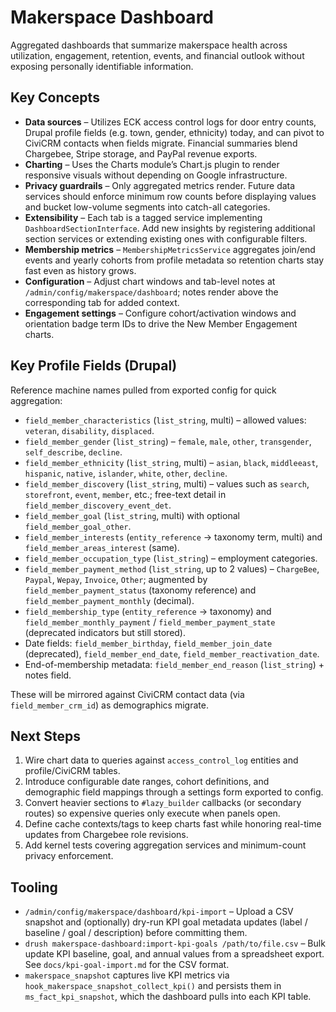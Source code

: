 # Makerspace Dashboard

Aggregated dashboards that summarize makerspace health across utilization, engagement, retention, events, and financial outlook without exposing personally identifiable information.

## Key Concepts

- **Data sources** – Utilizes ECK access control logs for door entry counts, Drupal profile fields (e.g. town, gender, ethnicity) today, and can pivot to CiviCRM contacts when fields migrate. Financial summaries blend Chargebee, Stripe storage, and PayPal revenue exports.
- **Charting** – Uses the Charts module’s Chart.js plugin to render responsive visuals without depending on Google infrastructure.
- **Privacy guardrails** – Only aggregated metrics render. Future data services should enforce minimum row counts before displaying values and bucket low-volume segments into catch-all categories.
- **Extensibility** – Each tab is a tagged service implementing `DashboardSectionInterface`. Add new insights by registering additional section services or extending existing ones with configurable filters.
- **Membership metrics** – `MembershipMetricsService` aggregates join/end events and yearly cohorts from profile metadata so retention charts stay fast even as history grows.
- **Configuration** – Adjust chart windows and tab-level notes at `/admin/config/makerspace/dashboard`; notes render above the corresponding tab for added context.
- **Engagement settings** – Configure cohort/activation windows and orientation badge term IDs to drive the New Member Engagement charts.

## Key Profile Fields (Drupal)

Reference machine names pulled from exported config for quick aggregation:

- `field_member_characteristics` (`list_string`, multi) – allowed values: `veteran`, `disability`, `displaced`.
- `field_member_gender` (`list_string`) – `female`, `male`, `other`, `transgender`, `self_describe`, `decline`.
- `field_member_ethnicity` (`list_string`, multi) – `asian`, `black`, `middleeast`, `hispanic`, `native`, `islander`, `white`, `other`, `decline`.
- `field_member_discovery` (`list_string`, multi) – values such as `search`, `storefront`, `event`, `member`, etc.; free-text detail in `field_member_discovery_event_det`.
- `field_member_goal` (`list_string`, multi) with optional `field_member_goal_other`.
- `field_member_interests` (`entity_reference` → taxonomy term, multi) and `field_member_areas_interest` (same).
- `field_member_occupation_type` (`list_string`) – employment categories.
- `field_member_payment_method` (`list_string`, up to 2 values) – `ChargeBee`, `Paypal`, `Wepay`, `Invoice`, `Other`; augmented by `field_member_payment_status` (taxonomy reference) and `field_member_payment_monthly` (decimal).
- `field_membership_type` (`entity_reference` → taxonomy) and `field_member_monthly_payment` / `field_member_payment_state` (deprecated indicators but still stored).
- Date fields: `field_member_birthday`, `field_member_join_date` (deprecated), `field_member_end_date`, `field_member_reactivation_date`.
- End-of-membership metadata: `field_member_end_reason` (`list_string`) + notes field.

These will be mirrored against CiviCRM contact data (via `field_member_crm_id`) as demographics migrate.

## Next Steps

1. Wire chart data to queries against `access_control_log` entities and profile/CiviCRM tables.
2. Introduce configurable date ranges, cohort definitions, and demographic field mappings through a settings form exported to config.
3. Convert heavier sections to `#lazy_builder` callbacks (or secondary routes) so expensive queries only execute when panels open.
4. Define cache contexts/tags to keep charts fast while honoring real-time updates from Chargebee role revisions.
5. Add kernel tests covering aggregation services and minimum-count privacy enforcement.

## Tooling

- `/admin/config/makerspace/dashboard/kpi-import` – Upload a CSV snapshot and (optionally) dry-run KPI goal metadata updates (label / baseline / goal / description) before committing them.
- `drush makerspace-dashboard:import-kpi-goals /path/to/file.csv` – Bulk update KPI baseline, goal, and annual values from a spreadsheet export. See `docs/kpi-goal-import.md` for the CSV format.
- `makerspace_snapshot` captures live KPI metrics via `hook_makerspace_snapshot_collect_kpi()` and persists them in `ms_fact_kpi_snapshot`, which the dashboard pulls into each KPI table.
